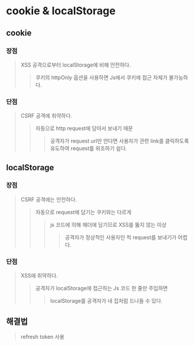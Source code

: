 # cookie & localStorage

## cookie

### 장점

> XSS 공격으로부터 localStorage에 비해 안전하다.
>
> > 쿠키의 httpOnly 옵션을 사용하면 Js에서 쿠키에 접근 자체가 불가능하다.

### 단점

> CSRF 공격에 취약하다.
>
> > 자동으로 http request에 담아서 보내기 때문
> >
> > > 공격자가 request url만 안다면 사용자가 관련 link를 클릭하도록 유도하여 request를 위조하기 쉽다.

## localStorage

### 장점

> CSRF 공격에는 안전하다.
>
> > 자동으로 request에 담기는 쿠키와는 다르게
> >
> > > js 코드에 의해 헤더에 담기므로 XSS를 뚫지 않는 이상
> > >
> > > > 공격자가 정상적인 사용자인 척 request를 보내기가 어렵다.

### 단점

> XSS에 취약하다.
>
> > 공격자가 localStorage에 접근하는 Js 코드 한 줄만 주입하면
> >
> > > localStorage를 공격자가 내 집처럼 드나들 수 있다.

## 해결법

> refresh token 사용
